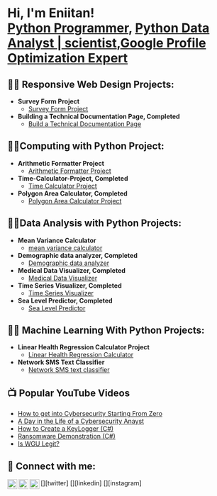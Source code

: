 <h1>Hi, I'm Eniitan! <br/><a href="https://github.com/GRACEDOFGOD">Python Programmer</a>, <a href="https://www.linkedin.com/in/eniitan-oluwatoyin-93ab9022b">Python Data Analyst | scientist</a>,<a href="https://skillshop.exceedlms.com/profiles/3d536116b95d473baef0d5ccf4e36e3b">Google Profile Optimization Expert</a></h1>

<h2>👨‍💻 Responsive Web Design Projects:</h2>

- <b>Survey Form Project</b>
  - [Survey Form Project](https://github.com/GRACEDOFGOD/Survey-Form-/tree/main)
- <b> Building a Technical Documentation Page, Completed</b>
  - [Build a Technical Documentation Page](https://github.com/GRACEDOFGOD/Technical-Documentation-page/tree/main)
 
<h2>👨‍💻Computing with Python Project:</h2>

- <b>Arithmetic Formatter Project</b>
   - [Arithmetic Formatter Project](https://github.com/GRACEDOFGOD/Arithmetic-Formatter/tree/main)
- <b> Time-Calculator-Project, Completed</b>
   - [Time Calculator Project](https://github.com/GRACEDOFGOD/Time-Calculator-Project/tree/main)
- <b>Polygon Area Calculator, Completed</b>
   - [Polygon Area Calculator Project](https://github.com/GRACEDOFGOD/Polygon-Area-Calculator/tree/main)
 
<h2>👨‍💻Data Analysis with Python Projects:</h2>

- <b>Mean Variance Calculator</b>
   - [mean variance calculator](https://github.com/GRACEDOFGOD/mean-variance-calculator/tree/main)
- <b>Demographic data analyzer, Completed</b>
   - [Demographic data analyzer](https://github.com/GRACEDOFGOD/demographic_data_analyzer/tree/main)
- <b>Medical Data Visualizer, Completed</b>
   - [Medical Data Visualizer](https://github.com/GRACEDOFGOD/medical_data_visualizer.py-Main-Script-/tree/main)
- <b>Time Series Visualizer, Completed</b>
   - [Time Series Visualizer](https://github.com/GRACEDOFGOD/time_series_visualizer/tree/main)
- <b>Sea Level Predictor, Completed</b>
   - [Sea Level Predictor](https://github.com/GRACEDOFGOD/sea_level_predictor)
     
<h2>👨‍💻 Machine Learning With Python Projects:</h2>

- <b>Linear Health Regression Calculator Project</b>
  - [Linear Health Regression Calculator](https://github.com/GRACEDOFGOD/Linear-Health-regression-calculator/tree/main)
- <b> Network SMS Text Classifier</b>
  - [Network SMS text classifier](https://github.com/GRACEDOFGOD/Neutral-Network-SMS-text-classifier/tree/main)
 

<h2>📺 Popular YouTube Videos</h2>

- [How to get into Cybersecurity Starting From Zero](https://www.youtube.com/watch?v=a83ASGn_V_s)
- [A Day in the Life of a Cybersecurity Anayst](https://www.youtube.com/watch?v=uHy3oM7NnoU)
- [How to Create a KeyLogger (C#)](https://www.youtube.com/watch?v=N-L9hklSlNk)
- [Ransomware Demonstration (C#)](https://www.youtube.com/watch?v=OfvdQeh79s0)
- [Is WGU Legit?](https://www.youtube.com/watch?v=E2MwRWxDBkA)

<h2> 🤳 Connect with me:</h2>
[<img align="left" alt="JoshMadakor | Twitter" width="22px" src="https://cdn.jsdelivr.net/npm/simple-icons@v3/icons/twitter.svg" />][twitter]
[<img align="left" alt="JoshMadakor | LinkedIn" width="22px" src="https://cdn.jsdelivr.net/npm/simple-icons@v3/icons/linkedin.svg" />][linkedin]
[<img align="left" alt="JoshMadakor | Instagram" width="22px" src="https://cdn.jsdelivr.net/npm/simple-icons@v3/icons/instagram.svg" />][instagram]

[twitter]: https://x.com/Eniitan001
[instagram]: https://www.instagram.com/eniitanoluwatoyin/
[linkedin]:https://www.linkedin.com/in/eniitan-oluwatoyin-93ab9022b

<!--
**joshmadakor1/joshmadakor1** is a ✨ _special_ ✨ repository because its `README.md` (this file) appears on your GitHub profile.

Here are some ideas to get you started:

- 🔭 I’m currently working on ...
- 🌱 I’m currently learning ...
- 👯 I’m looking to collaborate on ...
- 🤔 I’m looking for help with ...
- 💬 Ask me about ...
- 📫 How to reach me: ...
- 😄 Pronouns: ...
- ⚡ Fun fact: ...
-->
